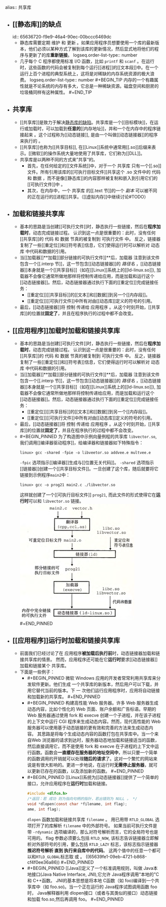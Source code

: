 alias:: 共享库

- ## [[静态库]]的缺点
  id:: 65636720-f9e9-46a4-90ec-00bccc6469dc
	- 静态库需要定期 维护 和 更新 。如果应用程序员想要使用一个库的最新版本，他们必须以某种方式了解到该库的更新情况，然后显式地将他们的程序与更新了的库**重新链接**。
	  logseq.order-list-type:: number
	- 几乎每个 C 程序都使用标准 I/O 函数，比如 `printf` 和 `scanf` 。在运行时，这些函数的代码会被复制到每个运行[[进程]]的[[文本段]]中。在一个运行上百个进程的典型系统上，这将是对稀缺的内存系统资源的极大浪费。
	  logseq.order-list-type:: number
	  #+BEGIN_TIP
	  内存的一个有趣属性就是不论系统的内存有多大，它总是一种稀缺资源。磁盘空间和厨房的垃圾桶同样有这种属性。
	  #+END_TIP
- ## 共享库
	- [[共享库]]是致力于解决[静态库的缺陷](((65636720-f9e9-46a4-90ec-00bccc6469dc)))。共享库是一个[[目标模块]]，在运行或加载时，可以加载到**任意的**[[内存地址]]，并和一个在内存中的程序链接起来 。这个过程称为[[动态链接]], 是由一个叫做[[动态链接器]]的程序来执行的 。
	- [[共享库]]也称为[[共享目标]], 在[[Linux]]系统中通常用[[.so]]后缀来表示。[[微软]]的操作系统大量地使用了共享库，它们称为[[DLL]]。
	- 共享库是以两种不同的方式来”共享“的。
		- 首先，在任何给定的[[文件系统]]中，对于一个 共享库 只有一个[[.so]]文件。所有引用该库的[[可执行目标文件]]共享这个 .so 文件中的 代码 和 数据 ，而不是像[[静态库]]的内容那样被复制和嵌入到引用它们的[[可执行文件]]中 。
		- 其次，在内存中，一个 共享库 的[[.text 节]]的一个 *副本* 可以被不同的正在运行的[[进程]]共享。（[[虚拟内存]]中继续讨论#TODO）
- ## 加载和链接共享库
	- 基本的思路是当创建[[可执行文件]]时，静态执行一些链接，然后在**程序加载时**，动态完成链接过程。
	  认识到这一点是很重要的：此时，没有任何[[共享库]]的 代码 和 数据 节真的被复制到 可执行文件 中。
	  反之，链接器复制了一些[[重定位]]和[[符号表]]信息，它们使得运行时可以解析对 动态库 中代码和数据的引用。
	- 当[[加载器]]**加载[[部分链接的可执行文件]]**后，加载器 注意到该文件包含一个[[.interp 节]]，这一节包含[[动态链接器]]的 *路径名* ，[[动态链接器]]本身就是一个[[共享目标]]（如在[[Linux]]系统上的[[ld-linux.so]]), 加载器不会像它通常所做地那样将控制传递给应用，而是加载和运行这个[[动态链接器]]。然后，动态链接器通过执行下面的[[重定位]]完成链接任务：
		- [[重定位]][[共享目标]]的[[文本]]和[[数据]]到另一个[[内存段]]。
		- [[重定位]][[可执行文件]]中所有对由[[动态库]]定义的符号的引用。
	- 最后，[[动态链接器]]将 控制 传递给 应用程序 。从这个时刻开始，[[共享库]]的位置就**固定了**，并且在程序执行的过程中都不会改变。
- ## [[应用程序]]加载时加载和链接共享库
	- 基本的思路是当创建[[可执行文件]]时，静态执行一些链接，然后在**程序加载时**，动态完成链接过程。
	  认识到这一点是很重要的：此时，没有任何[[共享库]]的 代码 和 数据 节真的被复制到 可执行文件 中。
	  反之，链接器复制了一些[[重定位]]和[[符号表]]信息，它们使得运行时可以解析对 动态库 中代码和数据的引用。
	- 当[[加载器]]**加载[[部分链接的可执行文件]]**后，加载器 注意到该文件包含一个[[.interp 节]]，这一节包含[[动态链接器]]的 *路径名* ，[[动态链接器]]本身就是一个[[共享目标]]（如在[[Linux]]系统上的[[ld-linux.so]]), 加载器不会像它通常所做地那样将控制传递给应用，而是加载和运行这个[[动态链接器]]。然后，动态链接器通过执行下面的[[重定位]]完成链接任务：
		- [[重定位]][[共享目标]]的[[文本]]和[[数据]]到另一个[[内存段]]。
		- [[重定位]][[可执行文件]]中所有对由[[动态库]]定义的符号的引用。
	- 最后，[[动态链接器]]将 控制 传递给 应用程序 。从这个时刻开始，[[共享库]]的位置就**固定了**，并且在程序执行的过程中都不会改变。
	- #+BEGIN_PINNED
	  为了构造图中示例向量例程的共享库 `libvector.so`,
	  我们调用[[编译器驱动程序]]，给编译器和链接器如下特殊指令：
	  ``` shell
	  linux> gcc -shared -fpie -o libveetor.so addvee.e multvee.e
	  ``` 
	  `-fpic` 选项指示[[编译器]]生成与[[位置无关代码]]。
	  `-shared` 选项指示[[链接器]]创建一个[[共享目标文件]]。一旦创建了这个库，随后就要将它链接到示例程序`main2`中：
	  ``` shell
	  linux> gcc -o prog21 main2.c ./libvector.so
	  ```
	  这样就创建了一个[[可执行目标文件]] `prog21`, 而此文件的形式使得它在**运行时**可以和 `libvector.so` 链接。
	  ![image.png](../assets/image_1701023668102_0.png)
	  #+END_PINNED
- ## [[应用程序]]运行时加载和链接共享库
	- 前面我们巳经讨论了在 应用程序**被加载后执行前**时，动态链接器加载和链接共享库的情景。
	  然而，应用程序还可能在它**运行时**要求[[动态链接器]]加载和链接某个 共享库。
	- 下面是一些例子：
		- #+BEGIN_PINNED
		  微软 Windows 应用的开发者常常利用共享库来分发软件更新。他们生成 一个共享库的新版本，然后用户可以下载，并用它替代当前的版本。下 一 次他们运行应用程序时，应用将自动链接和加载新的共享库。
		  #+END_PINNED
		- #+BEGIN_PINNED
		  构建高性能 Web 服务器。许多 Web 服务器生成动态内容，比如个性化的 Web 页面、账户余额和广告标语。早期的 Web 服务器通过使用 fork 和 execve 创建一个子进程，并在该子进程的上下文中运行 CGI 程序来生成动态内容。然而，现代高性能的 Web 服务器可以使用基于动态链接的更有效和完善的方法来生成动态内容。
		  其思路是将每个生成动态内容的函数打包在共享库中。当一个来自Web 浏览器的请求到达时，服务器动态地加载和链接适当的函数，然后直接调用它，而不是使用 fork 和 execve 在子进程的上下文中运行函数。函数会**一直缓存在服务器的地址空间中**，所以只要一个简单的函数调用的开销就可以处理**随后的请求**了。这对一个繁忙的网站来说是有很大影响的。更进一步地说，在运行时**无需停止服务器**，就可以更新已存在的函数，以及添加新的函数。
		  #+END_PINNED
		- #+BEGIN_PINNED
		  [[Linux]]系统为[[动态链接器]]提供了一个简单的接口，允许应用程序在**运行时**加载和链接。
		  ```c
		  #include <dlfcn.h>
		  /*返回：若 成功 则为指向句柄的指针，若出错则为 NULL 。 */
		  void *dlopen(const char *filename, int flag);
		  ame, int flag);
		  ``` 
		  `dlopen` 函数加载和链接共享库 `filename` 。
		  用已用带 `RTLD_GLOBAL` 选项打开了的库解析 `filename` 中的外部符号。
		  如果当前可执行文件是带 `-rdynamic` 选项编译的，那么对符号解析而言，它的全局符号也是可用的。
		  flag 参数必须要么包括 `RTLD_NOW`, 该标志告诉链接器立即解析对外部符号的引用，要么包括 `RTLD_LAZY` 标志，该标志指示链接器**推迟符号解析 直到 执行来自库中的代码**。
		  这两个值中的任意一个都可以和`RTLD_GLOBAL`标志取 或 。
		  ((65639fe1-09eb-4721-b868-cf4f0ee36a86))
		  #+END_PINNED
		- #+BEGIN_PINNED
		  [[Java]]定义了一个标准调用规则，叫做 Java本地接口(Java Native Interface, JNI),它允许 Java程序调用“本地的"C和 C++函数。 JNI的基本思想是将本地 C函数（如 foo)编译到一个共享库中（如 foo.so)。当一个正在运行的 Java程序试图调用函数 foo时， Java解释器利用 dlopen接口（或者与其类似的接口）动态链接和加载 foo.so,然后再调用 foo。
		  #+END_PINNED